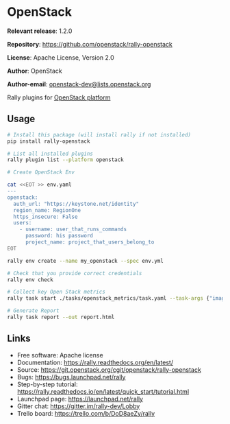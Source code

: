# OpenStack

__Relevant release__: 1.2.0

__Repository__: <https://github.com/openstack/rally-openstack>

__License__: Apache License, Version 2.0

__Author__: OpenStack

__Author-email__: openstack-dev@lists.openstack.org

Rally plugins for [OpenStack platform](https://openstack.org)

## Usage

```bash
# Install this package (will install rally if not installed)
pip install rally-openstack

# List all installed plugins
rally plugin list --platform openstack

# Create OpenStack Env

cat <<EOT >> env.yaml
---
openstack:
  auth_url: "https://keystone.net/identity"
  region_name: RegionOne
  https_insecure: False
  users:
    - username: user_that_runs_commands
      password: his password
      project_name: project_that_users_belong_to
EOT

rally env create --name my_openstack --spec env.yml

# Check that you provide correct credentials
rally env check

# Collect key Open Stack metrics
rally task start ./tasks/openstack_metrics/task.yaml --task-args {"image_name": "image_to_use", "flavor_name": "flavor_to_use"}

# Generate Report
rally task report --out report.html
```

## Links

- Free software: Apache license
- Documentation: <https://rally.readthedocs.org/en/latest/>
- Source: <https://git.openstack.org/cgit/openstack/rally-openstack>
- Bugs: <https://bugs.launchpad.net/rally>
- Step-by-step tutorial: <https://rally.readthedocs.io/en/latest/quick_start/tutorial.html>
- Launchpad page: <https://launchpad.net/rally>
- Gitter chat: <https://gitter.im/rally-dev/Lobby>
- Trello board: <https://trello.com/b/DoD8aeZy/rally>